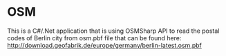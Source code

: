 # OSM
This is a C#/.Net application that is using OSMSharp API to read the postal codes of Berlin city from osm.pbf file that can be found here: http://download.geofabrik.de/europe/germany/berlin-latest.osm.pbf
